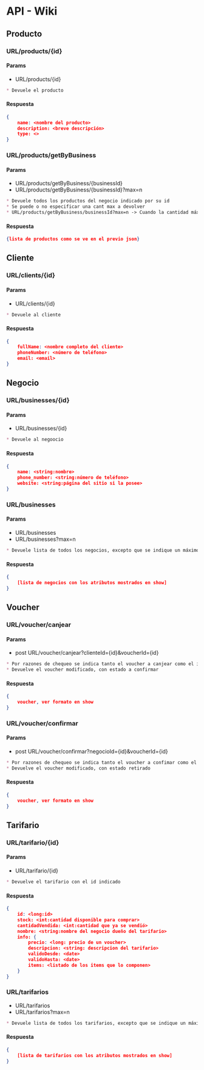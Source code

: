 # API - Wiki

## Producto

### URL/products/{id}

#### Params

* URL/products/{id}

```md
* Devuele el producto
```

#### Respuesta

```json
{
    name: <nombre del producto>
    description: <breve descripción>
    type: <>
}
```

### URL/products/getByBusiness

#### Params

* URL/products/getByBusiness/{businessId}
* URL/products/getByBusiness/{businessId}?max=n

```md
* Devuele todos los productos del negocio indicado por su id
* Se puede o no especificar una cant max a devolver
* URL/products/getByBusiness/businessId?max=n -> Cuando la cantidad máximas se especifica
```

#### Respuesta

```json
{lista de productos como se ve en el previo json}
```

## Cliente

### URL/clients/{id}

#### Params

* URL/clients/{id}

```md
* Devuele al cliente
```

#### Respuesta

```json
{
    fullName: <nombre completo del cliente>
    phoneNumber: <número de teléfono>
    email: <email>
}
```

## Negocio

### URL/businesses/{id}

#### Params

* URL/businesses/{id}

```md
* Devuele al negoocio
```

#### Respuesta

```json
{
    name: <string:nombre>
    phone_number: <string:número de teléfono>
    website: <string:página del sitio si la posee>
}
```

### URL/businesses

#### Params

* URL/businesses
* URL/businesses?max=n

```md
* Devuele lista de todos los negocios, excepto que se indique un máximo
```

#### Respuesta

```json
{
    [lista de negocios con los atributos mostrados en show]
}
```

## Voucher

### URL/voucher/canjear

#### Params

* post URL/voucher/canjear?clienteId={id}&voucherId={id}

```md
* Por razones de chequeo se indica tanto el voucher a canjear como el id del cliente dueño de este
* Devuelve el voucher modificado, con estado a confirmar
```

#### Respuesta

```json
{
    voucher, ver formato en show
}
```

### URL/voucher/confirmar

#### Params

* post URL/voucher/confirmar?negocioId={id}&voucherId={id}

```md
* Por razones de chequeo se indica tanto el voucher a confimar como el id del negocio dueño de este
* Devuelve el voucher modificado, con estado retirado
```

#### Respuesta

```json
{
    voucher, ver formato en show
}
```

## Tarifario

### URL/tarifario/{id}

#### Params

* URL/tarifario/{id}

```md
* Devuelve el tarifario con el id indicado
```

#### Respuesta

```json
{
    id: <long:id>
    stock: <int:cantidad disponible para comprar>
    cantidadVendida: <int:cantidad que ya se vendió>
    nombre: <string:nombre del negocio dueño del tarifario>
    info: {
        precio: <long: precio de un voucher>
        descripcion: <string: descripcion del tarifario>
        validoDesde: <date>
        validoHasta: <date>
        items: <listado de los items que lo componen>
    }
}
```

### URL/tarifarios

* URL/tarifarios
* URL/tarifarios?max=n

```md
* Devuele lista de todos los tarifarios, excepto que se indique un máximo
```

#### Respuesta

```json
{
    [lista de tarifarios con los atributos mostrados en show]
}
```

